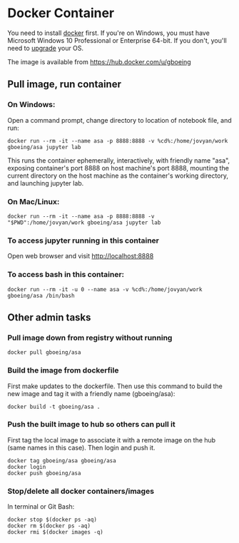 # Docker Container

You need to install [docker](https://www.docker.com/) first. If you're on Windows, you must have Microsoft Windows 10 Professional or Enterprise 64-bit. If you don't, you'll need to [upgrade](https://support.microsoft.com/en-us/help/12384/windows-10-upgrading-home-to-pro) your OS.

The image is available from https://hub.docker.com/u/gboeing

## Pull image, run container

### On Windows:

Open a command prompt, change directory to location of notebook file, and run:

```
docker run --rm -it --name asa -p 8888:8888 -v %cd%:/home/jovyan/work gboeing/asa jupyter lab
```

This runs the container ephemerally, interactively, with friendly name "asa", exposing container's port 8888 on host machine's port 8888, mounting the current directory on the host machine as the container's working directory, and launching jupyter lab.

### On Mac/Linux:

```
docker run --rm -it --name asa -p 8888:8888 -v "$PWD":/home/jovyan/work gboeing/asa jupyter lab
```

### To access jupyter running in this container

Open web browser and visit [http://localhost:8888](http://localhost:8888)

### To access bash in this container:

```
docker run --rm -it -u 0 --name asa -v %cd%:/home/jovyan/work gboeing/asa /bin/bash
```

## Other admin tasks

### Pull image down from registry without running

```
docker pull gboeing/asa
```

### Build the image from dockerfile

First make updates to the dockerfile. Then use this command to build the new image and tag it with a friendly name (gboeing/asa):

```
docker build -t gboeing/asa .
```

### Push the built image to hub so others can pull it

First tag the local image to associate it with a remote image on the hub (same names in this case). Then login and push it.

```
docker tag gboeing/asa gboeing/asa
docker login
docker push gboeing/asa
```

### Stop/delete all docker containers/images

In terminal or Git Bash:

```
docker stop $(docker ps -aq)
docker rm $(docker ps -aq)
docker rmi $(docker images -q)
```
